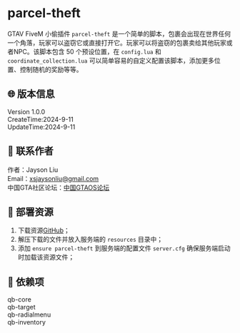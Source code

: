 # parcel-theft
GTAV FiveM 小偷插件 `parcel-theft` 是一个简单的脚本，包裹会出现在世界任何一个角落，玩家可以盗窃它或直接打开它。玩家可以将盗窃的包裹卖给其他玩家或者NPC。该脚本包含 50 个预设位置，在 `config.lua` 和 `coordinate_collection.lua` 可以简单容易的自定义配置该脚本，添加更多位置、控制随机的奖励等等。

## 🌐 版本信息
Version 1.0.0<br/>
CreateTime:2024-9-11<br/>
UpdateTime:2024-9-11

## 🔔 联系作者
作者：Jayson Liu<br/>
Email：xsjaysonliu@gmail.com<br/>
中国GTA社区论坛：[中国GTAOS论坛](https://forum.gtaos.com/forums/10/)

## 💾 部署资源
1. 下载资源[GitHub](https://github.com/JaysonLLL/parcel-theft)；
2. 解压下载的文件并放入服务端的 `resources` 目录中；
3. 添加 `ensure parcel-theft` 到服务端的配置文件 `server.cfg` 确保服务端启动时加载该资源文件；

## 📖 依赖项
qb-core<br/>
qb-target<br/>
qb-radialmenu<br/>
qb-inventory

